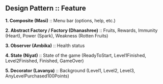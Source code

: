 ## Design Pattern :: Feature

**1. Composite (Masi)** :: Menu bar (options, help, etc.)

**2. Abstract Factory / Factory (Dhanashree)** :: Fruits, Rewards, Immunity (Heart), Power (Spark), Weakness (Rotten Fruits)

**3. Observer (Ambika)** :: Health status

**4. State (Niyat)** :: State of the game (ReadyToStart, Level1Finished, Level2Finished, Finished, GameOver)

**5. Decorator (Lavanya)** :: Background (Level1, Level2, Level3, AnyLevelPurchased100Points)
